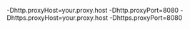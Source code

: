 -Dhttp.proxyHost=your.proxy.host -Dhttp.proxyPort=8080 -Dhttps.proxyHost=your.proxy.host -Dhttps.proxyPort=8080
